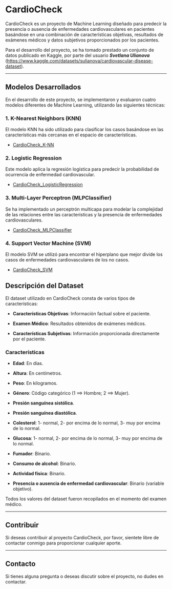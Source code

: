 # CardioCheck

CardioCheck es un proyecto de Machine Learning diseñado para predecir la presencia o ausencia de enfermedades cardiovasculares en pacientes basándose en una combinación de características objetivas, resultados de exámenes médicos y datos subjetivos proporcionados por los pacientes.

Para el desarrollo del proyecto, se ha tomado prestado un conjunto de datos publicado en Kaggle, por parte del usuario ***Svetlana Ulianova*** (https://www.kaggle.com/datasets/sulianova/cardiovascular-disease-dataset).


---

## Modelos Desarrollados

En el desarrollo de este proyecto, se implementaron y evaluaron cuatro modelos diferentes de Machine Learning, utilizando las siguientes técnicas:

### 1. K-Nearest Neighbors (KNN)

El modelo KNN ha sido utilizado para clasificar los casos basándose en las características más cercanas en el espacio de características.

- [CardioCheck_K-NN](/ruta/al/proyecto/KNN)

### 2. Logistic Regression

Este modelo aplica la regresión logística para predecir la probabilidad de ocurrencia de enfermedad cardiovascular.

- [CardioCheck_LogisticRegression](/ruta/al/proyecto/LogisticRegression)

### 3. Multi-Layer Perceptron (MLPClassifier)

Se ha implementado un perceptrón multicapa para modelar la complejidad de las relaciones entre las características y la presencia de enfermedades cardiovasculares.

- [CardioCheck_MLPClassifier](/ruta/al/proyecto/MLPClassifier)

### 4. Support Vector Machine (SVM)

El modelo SVM se utilizó para encontrar el hiperplano que mejor divide los casos de enfermedades cardiovasculares de los no casos.

- [CardioCheck_SVM](/ruta/al/proyecto/SVM)





## Descripción del Dataset

El dataset utilizado en CardioCheck consta de varios tipos de características:

* **Características Objetivas**: Información factual sobre el paciente.
    
* **Examen Médico**: Resultados obtenidos de exámenes médicos.

* **Características Subjetivas**: Información proporcionada directamente por el paciente.


### Características

* **Edad**: En días.

* **Altura**: En centímetros.

* **Peso**: En kilogramos.

* **Género**: Código categórico (1 ==> Hombre;  2 ==> Mujer).

* **Presión sanguínea sistólica**.

* **Presión sanguínea diastólica**.

* **Colesterol**: 1- normal, 2- por encima de lo normal, 3- muy por encima de lo normal.

* **Glucosa**: 1- normal, 2- por encima de lo normal, 3- muy por encima de lo normal.

* **Fumador**: Binario.

* **Consumo de alcohol**: Binario.

* **Actividad física**: Binario.

* **Presencia o ausencia de enfermedad cardiovascular**: Binario (variable objetivo).

Todos los valores del dataset fueron recopilados en el momento del examen médico.


---

## Contribuir

Si deseas contribuir al proyecto CardioCheck, por favor, sientete libre de contactar conmigo para proporcionar cualquier aporte.


---

## Contacto

Si tienes alguna pregunta o deseas discutir sobre el proyecto, no dudes en contactar.
